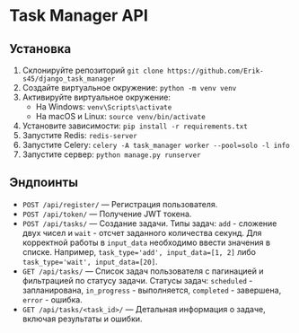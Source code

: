# Task Manager API

## Установка

1. Склонируйте репозиторий `git clone https://github.com/Erik-s45/django_task_manager`
2. Создайте виртуальное окружение: `python -m venv venv`
3. Активируйте виртуальное окружение:
   - На Windows: `venv\Scripts\activate`
   - На macOS и Linux: `source venv/bin/activate`
4. Установите зависимости: `pip install -r requirements.txt`
5. Запустите Redis: `redis-server`
6. Запустите Celery: `celery -A task_manager worker --pool=solo -l info`
7. Запустите сервер: `python manage.py runserver`

## Эндпоинты

- `POST /api/register/` — Регистрация пользователя.
- `POST /api/token/` — Получение JWT токена.
- `POST /api/tasks/` — Создание задачи.
Типы задач: `add` - сложение двух чисел и `wait` - отсчет заданного количества секунд. 
Для корректной работы в `input_data` необходимо ввести значения в списке. 
Например, `task_type='add', input_data=[1, 2]` либо `task_type='wait', input_data=[20]`.
- `GET /api/tasks/` — Список задач пользователя с пагинацией и фильтрацией по статусу задачи.
Статусы задач: `scheduled` - запланирована, `in_progress` - выполняется, `completed` - завершена, `error` - ошибка.
- `GET /api/tasks/<task_id>/` — Детальная информация о задаче, включая результаты и ошибки.